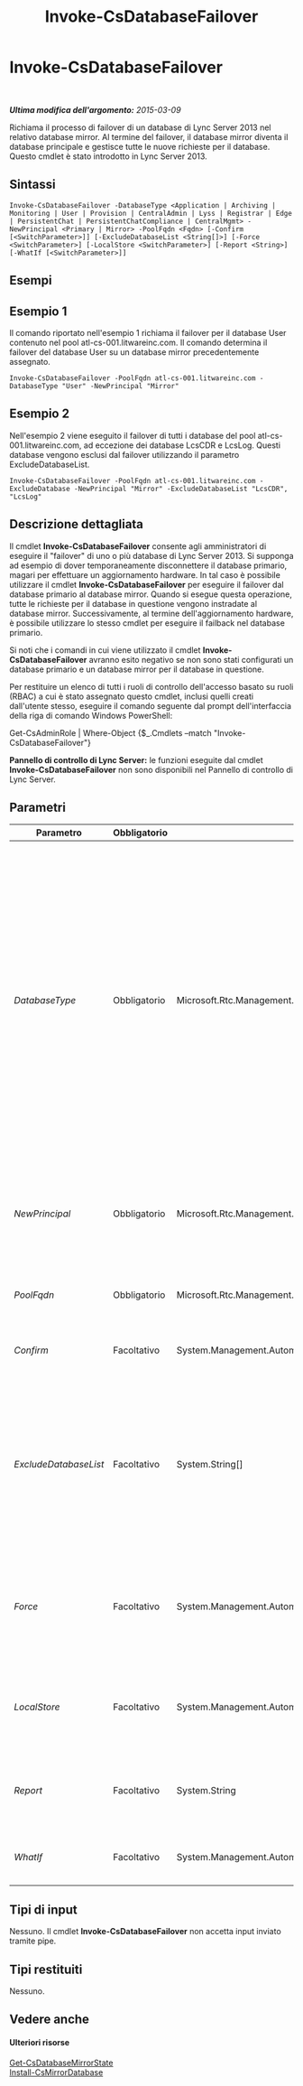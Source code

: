 ﻿---
title: Invoke-CsDatabaseFailover
TOCTitle: Invoke-CsDatabaseFailover
ms:assetid: 24b73e8e-948c-4e9c-bf4e-04ec0a229ffa
ms:mtpsurl: https://technet.microsoft.com/it-it/library/JJ204744(v=OCS.15)
ms:contentKeyID: 49299944
ms.date: 08/24/2015
mtps_version: v=OCS.15
ms.translationtype: HT
---

# Invoke-CsDatabaseFailover

 

_**Ultima modifica dell'argomento:** 2015-03-09_

Richiama il processo di failover di un database di Lync Server 2013 nel relativo database mirror. Al termine del failover, il database mirror diventa il database principale e gestisce tutte le nuove richieste per il database. Questo cmdlet è stato introdotto in Lync Server 2013.

## Sintassi

    Invoke-CsDatabaseFailover -DatabaseType <Application | Archiving | Monitoring | User | Provision | CentralAdmin | Lyss | Registrar | Edge | PersistentChat | PersistentChatCompliance | CentralMgmt> -NewPrincipal <Primary | Mirror> -PoolFqdn <Fqdn> [-Confirm [<SwitchParameter>]] [-ExcludeDatabaseList <String[]>] [-Force <SwitchParameter>] [-LocalStore <SwitchParameter>] [-Report <String>] [-WhatIf [<SwitchParameter>]]

## Esempi

## Esempio 1

Il comando riportato nell'esempio 1 richiama il failover per il database User contenuto nel pool atl-cs-001.litwareinc.com. Il comando determina il failover del database User su un database mirror precedentemente assegnato.

    Invoke-CsDatabaseFailover -PoolFqdn atl-cs-001.litwareinc.com -DatabaseType "User" -NewPrincipal "Mirror"

## Esempio 2

Nell'esempio 2 viene eseguito il failover di tutti i database del pool atl-cs-001.litwareinc.com, ad eccezione dei database LcsCDR e LcsLog. Questi database vengono esclusi dal failover utilizzando il parametro ExcludeDatabaseList.

    Invoke-CsDatabaseFailover -PoolFqdn atl-cs-001.litwareinc.com -ExcludeDatabase -NewPrincipal "Mirror" -ExcludeDatabaseList "LcsCDR", "LcsLog"

## Descrizione dettagliata

Il cmdlet **Invoke-CsDatabaseFailover** consente agli amministratori di eseguire il "failover" di uno o più database di Lync Server 2013. Si supponga ad esempio di dover temporaneamente disconnettere il database primario, magari per effettuare un aggiornamento hardware. In tal caso è possibile utilizzare il cmdlet **Invoke-CsDatabaseFailover** per eseguire il failover dal database primario al database mirror. Quando si esegue questa operazione, tutte le richieste per il database in questione vengono instradate al database mirror. Successivamente, al termine dell'aggiornamento hardware, è possibile utilizzare lo stesso cmdlet per eseguire il failback nel database primario.

Si noti che i comandi in cui viene utilizzato il cmdlet **Invoke-CsDatabaseFailover** avranno esito negativo se non sono stati configurati un database primario e un database mirror per il database in questione.

Per restituire un elenco di tutti i ruoli di controllo dell'accesso basato su ruoli (RBAC) a cui è stato assegnato questo cmdlet, inclusi quelli creati dall'utente stesso, eseguire il comando seguente dal prompt dell'interfaccia della riga di comando Windows PowerShell:

Get-CsAdminRole | Where-Object {$\_.Cmdlets –match "Invoke-CsDatabaseFailover"}

**Pannello di controllo di Lync Server:** le funzioni eseguite dal cmdlet **Invoke-CsDatabaseFailover** non sono disponibili nel Pannello di controllo di Lync Server.

## Parametri


<table>
<colgroup>
<col style="width: 25%" />
<col style="width: 25%" />
<col style="width: 25%" />
<col style="width: 25%" />
</colgroup>
<thead>
<tr class="header">
<th>Parametro</th>
<th>Obbligatorio</th>
<th>Tipo</th>
<th>Descrizione</th>
</tr>
</thead>
<tbody>
<tr class="odd">
<td><p><em>DatabaseType</em></p></td>
<td><p>Obbligatorio</p></td>
<td><p>Microsoft.Rtc.Management.Deployment.DatabaseNameType</p></td>
<td><p>Tipo di database di cui viene eseguito il failover. I valori validi sono:</p>
<p>Application</p>
<p>Archiving</p>
<p>CentralAdmin</p>
<p>CentralMgmt</p>
<p>Cls</p>
<p>Edge</p>
<p>Lyss</p>
<p>Monitoring</p>
<p>PersistentChat</p>
<p>PersistentChatCompliance</p>
<p>Provision</p>
<p>Registrar</p>
<p>User</p></td>
</tr>
<tr class="even">
<td><p><em>NewPrincipal</em></p></td>
<td><p>Obbligatorio</p></td>
<td><p>Microsoft.Rtc.Management.Deployment.MirrorRole</p></td>
<td><p>Specifica se il failover verrà eseguito nel database primario o nel database mirror. I valori validi sono:</p>
<p>Mirror</p>
<p>Primary</p></td>
</tr>
<tr class="odd">
<td><p><em>PoolFqdn</em></p></td>
<td><p>Obbligatorio</p></td>
<td><p>Microsoft.Rtc.Management.Deploy.Fqdn</p></td>
<td><p>Nome di dominio completo del pool contenente il database di cui eseguire il failover.</p></td>
</tr>
<tr class="even">
<td><p><em>Confirm</em></p></td>
<td><p>Facoltativo</p></td>
<td><p>System.Management.Automation.SwitchParameter</p></td>
<td><p>Viene visualizzata una richiesta di conferma prima di eseguire il comando.</p></td>
</tr>
<tr class="odd">
<td><p><em>ExcludeDatabaseList</em></p></td>
<td><p>Facoltativo</p></td>
<td><p>System.String[]</p></td>
<td><p>Elenco di database di cui non deve essere eseguito il failover, ad esempio:</p>
<p>-ExcludeDatabaseList &quot;LcsCDR&quot;</p>
<p>Per specificare più database di cui non deve essere eseguito il failover, separare i relativi nomi con le virgole:</p>
<p>-ExcludeDatabaseList &quot;LcsCDR&quot;, &quot;LcsLog&quot;</p></td>
</tr>
<tr class="even">
<td><p><em>Force</em></p></td>
<td><p>Facoltativo</p></td>
<td><p>System.Management.Automation.SwitchParameter</p></td>
<td><p>Evita la visualizzazione di eventuali messaggi di errore non grave che potrebbero essere generati nel corso dell'esecuzione del comando. Se il database corrente non è accessibile, verrà utilizzato inoltre il parametro Force.</p></td>
</tr>
<tr class="odd">
<td><p><em>LocalStore</em></p></td>
<td><p>Facoltativo</p></td>
<td><p>System.Management.Automation.SwitchParameter</p></td>
<td><p>Recupera le informazioni sulla topologia dalla replica locale dell'archivio di gestione centrale anziché direttamente dall'archivio di gestione centrale.</p></td>
</tr>
<tr class="even">
<td><p><em>Report</em></p></td>
<td><p>Facoltativo</p></td>
<td><p>System.String</p></td>
<td><p>Consente di specificare un percorso per il file di log creato durante l'esecuzione del cmdlet, ad esempio: -Report &quot;C:\Logs\DatabaseFailover.html&quot;</p></td>
</tr>
<tr class="odd">
<td><p><em>WhatIf</em></p></td>
<td><p>Facoltativo</p></td>
<td><p>System.Management.Automation.SwitchParameter</p></td>
<td><p>Descrive ciò che accadrebbe se si eseguisse il comando senza eseguirlo realmente.</p></td>
</tr>
</tbody>
</table>


## Tipi di input

Nessuno. Il cmdlet **Invoke-CsDatabaseFailover** non accetta input inviato tramite pipe.

## Tipi restituiti

Nessuno.

## Vedere anche

#### Ulteriori risorse

[Get-CsDatabaseMirrorState](get-csdatabasemirrorstate.md)  
[Install-CsMirrorDatabase](install-csmirrordatabase.md)

